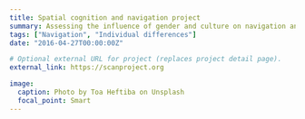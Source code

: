 ```yaml
---
title: Spatial cognition and navigation project
summary: Assessing the influence of gender and culture on navigation and spatial learning in 6 international fieldsites.
tags: ["Navigation", "Individual differences"]
date: "2016-04-27T00:00:00Z"

# Optional external URL for project (replaces project detail page).
external_link: https://scanproject.org

image:
  caption: Photo by Toa Heftiba on Unsplash
  focal_point: Smart
---
```

